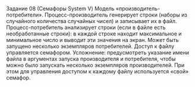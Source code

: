 Задание 08 (Семафоры System V)
Модель «производитель-потребители». Процесс-производитель
генерирует строки (наборы из случайного количества случайных чисел) и
записывает их в файл.
Процесс-потребитель анализирует строки (если в файле есть
необработанные строки): в каждой строке находит максимальное и
минимальное число и выводит эти значения на экран. Может быть запущено
несколько экземпляров потребителей.
Доступ к файлу управляется семафором.
Усложнение: предусмотреть указание имени файла в аргументах
запуска производителя и потребителя, чтобы можно было запускать
несколько экземпляров производителей. При этом для управления доступом
к каждому файлу используется «свой» семафор.


